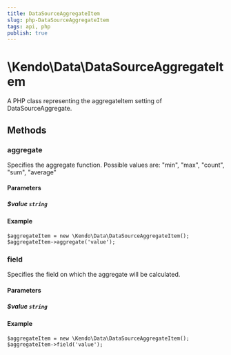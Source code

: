 ```yaml
---
title: DataSourceAggregateItem
slug: php-DataSourceAggregateItem
tags: api, php
publish: true
---
```


# \Kendo\Data\DataSourceAggregateItem

A PHP class representing the aggregateItem setting of DataSourceAggregate.


## Methods

### aggregate
Specifies the aggregate function. Possible values are: "min", "max", "count", "sum", "average"
#### Parameters

##### $value `string`



#### Example 
    $aggregateItem = new \Kendo\Data\DataSourceAggregateItem();
    $aggregateItem->aggregate('value');

### field
Specifies the field on which the aggregate will be calculated.
#### Parameters

##### $value `string`



#### Example 
    $aggregateItem = new \Kendo\Data\DataSourceAggregateItem();
    $aggregateItem->field('value');

